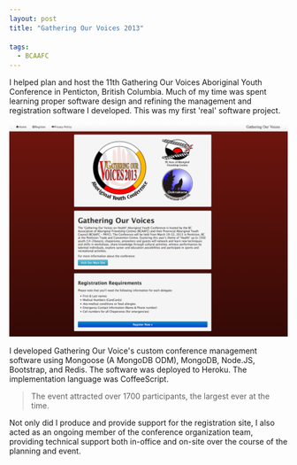 ```yaml
---
layout: post
title: "Gathering Our Voices 2013"

tags:
  - BCAAFC
---
```


I helped plan and host the 11th Gathering Our Voices Aboriginal Youth Conference in Penticton, British Columbia. Much of my time was spent learning proper software design and refining the management and registration software I developed. This was my first 'real' software project.

![The registration site.](/assets/images/2013/03/reg.png)

I developed Gathering Our Voice's custom conference management software using Mongoose (A MongoDB ODM), MongoDB, Node.JS, Bootstrap, and Redis. The software was deployed to Heroku. The implementation language was CoffeeScript.

> The event attracted over 1700 participants, the largest ever at the time.

Not only did I produce and provide support for the registration site, I also acted as an ongoing member of the conference organization team, providing technical support both in-office and on-site over the course of the planning and event.
